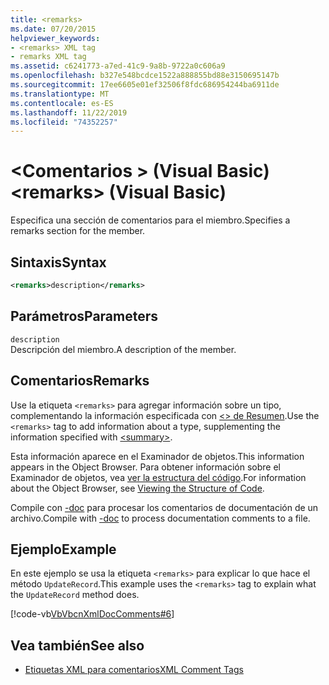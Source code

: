 ```yaml
---
title: <remarks>
ms.date: 07/20/2015
helpviewer_keywords:
- <remarks> XML tag
- remarks XML tag
ms.assetid: c6241773-a7ed-41c9-9a8b-9722a0c606a9
ms.openlocfilehash: b327e548bcdce1522a888855bd88e3150695147b
ms.sourcegitcommit: 17ee6605e01ef32506f8fdc686954244ba6911de
ms.translationtype: MT
ms.contentlocale: es-ES
ms.lasthandoff: 11/22/2019
ms.locfileid: "74352257"
---
```

# <a name="remarks-visual-basic"></a><span data-ttu-id="6a1cb-101">\<Comentarios > (Visual Basic)</span><span class="sxs-lookup"><span data-stu-id="6a1cb-101">\<remarks> (Visual Basic)</span></span>
<span data-ttu-id="6a1cb-102">Especifica una sección de comentarios para el miembro.</span><span class="sxs-lookup"><span data-stu-id="6a1cb-102">Specifies a remarks section for the member.</span></span>  
  
## <a name="syntax"></a><span data-ttu-id="6a1cb-103">Sintaxis</span><span class="sxs-lookup"><span data-stu-id="6a1cb-103">Syntax</span></span>  
  
```xml  
<remarks>description</remarks>  
```  
  
## <a name="parameters"></a><span data-ttu-id="6a1cb-104">Parámetros</span><span class="sxs-lookup"><span data-stu-id="6a1cb-104">Parameters</span></span>  
 `description`  
 <span data-ttu-id="6a1cb-105">Descripción del miembro.</span><span class="sxs-lookup"><span data-stu-id="6a1cb-105">A description of the member.</span></span>  
  
## <a name="remarks"></a><span data-ttu-id="6a1cb-106">Comentarios</span><span class="sxs-lookup"><span data-stu-id="6a1cb-106">Remarks</span></span>  
 <span data-ttu-id="6a1cb-107">Use la etiqueta `<remarks>` para agregar información sobre un tipo, complementando la información especificada con [\<> de Resumen](../../../visual-basic/language-reference/xmldoc/summary.md).</span><span class="sxs-lookup"><span data-stu-id="6a1cb-107">Use the `<remarks>` tag to add information about a type, supplementing the information specified with [\<summary>](../../../visual-basic/language-reference/xmldoc/summary.md).</span></span>  
  
 <span data-ttu-id="6a1cb-108">Esta información aparece en el Examinador de objetos.</span><span class="sxs-lookup"><span data-stu-id="6a1cb-108">This information appears in the Object Browser.</span></span> <span data-ttu-id="6a1cb-109">Para obtener información sobre el Examinador de objetos, vea [ver la estructura del código](/visualstudio/ide/viewing-the-structure-of-code).</span><span class="sxs-lookup"><span data-stu-id="6a1cb-109">For information about the Object Browser, see [Viewing the Structure of Code](/visualstudio/ide/viewing-the-structure-of-code).</span></span>  
  
 <span data-ttu-id="6a1cb-110">Compile con [-doc](../../../visual-basic/reference/command-line-compiler/doc.md) para procesar los comentarios de documentación de un archivo.</span><span class="sxs-lookup"><span data-stu-id="6a1cb-110">Compile with [-doc](../../../visual-basic/reference/command-line-compiler/doc.md) to process documentation comments to a file.</span></span>  
  
## <a name="example"></a><span data-ttu-id="6a1cb-111">Ejemplo</span><span class="sxs-lookup"><span data-stu-id="6a1cb-111">Example</span></span>  
 <span data-ttu-id="6a1cb-112">En este ejemplo se usa la etiqueta `<remarks>` para explicar lo que hace el método `UpdateRecord`.</span><span class="sxs-lookup"><span data-stu-id="6a1cb-112">This example uses the `<remarks>` tag to explain what the `UpdateRecord` method does.</span></span>  
  
 [!code-vb[VbVbcnXmlDocComments#6](~/samples/snippets/visualbasic/VS_Snippets_VBCSharp/VbVbcnXmlDocComments/VB/Class1.vb#6)]  
  
## <a name="see-also"></a><span data-ttu-id="6a1cb-113">Vea también</span><span class="sxs-lookup"><span data-stu-id="6a1cb-113">See also</span></span>

- [<span data-ttu-id="6a1cb-114">Etiquetas XML para comentarios</span><span class="sxs-lookup"><span data-stu-id="6a1cb-114">XML Comment Tags</span></span>](../../../visual-basic/language-reference/xmldoc/index.md)
